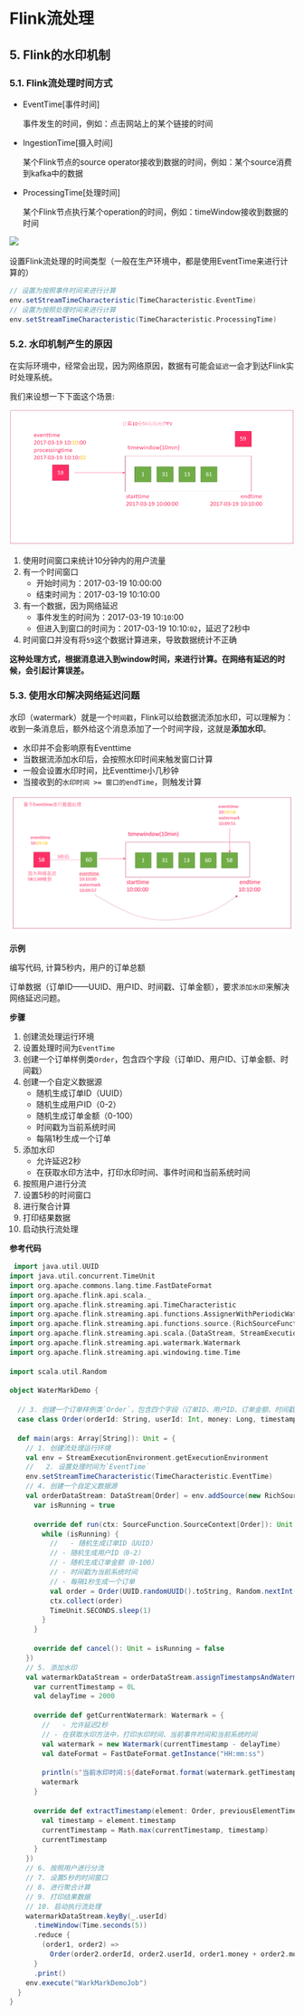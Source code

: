 # Flink流处理



## 5. Flink的水印机制

### 5.1. Flink流处理时间方式

- EventTime[事件时间]

  事件发生的时间，例如：点击网站上的某个链接的时间

- IngestionTime[摄入时间]

  某个Flink节点的source operator接收到数据的时间，例如：某个source消费到kafka中的数据

- ProcessingTime[处理时间]

  某个Flink节点执行某个operation的时间，例如：timeWindow接收到数据的时间

![](../../BigDataVideo/Flink/%E5%9F%BA%E7%A1%80%E8%AE%B2%E4%B9%89/assets/1553831793348.png)



设置Flink流处理的时间类型（一般在生产环境中，都是使用EventTime来进行计算的）

```scala
// 设置为按照事件时间来进行计算
env.setStreamTimeCharacteristic(TimeCharacteristic.EventTime)
// 设置为按照处理时间来进行计算
env.setStreamTimeCharacteristic(TimeCharacteristic.ProcessingTime)
```



### 5.2. 水印机制产生的原因

在实际环境中，经常会出现，因为网络原因，数据有可能会`延迟`一会才到达Flink实时处理系统。

我们来设想一下下面这个场景:

![1559318913704](assets/1559318913704.png)

1.  使用时间窗口来统计10分钟内的用户流量
2.  有一个时间窗口
    -   开始时间为：2017-03-19 10:00:00
    -   结束时间为：2017-03-19 10:10:00
3.  有一个数据，因为网络延迟
    -   事件发生的时间为：2017-03-19 10:`10`:00
    -   但进入到窗口的时间为：2017-03-19 10:10:`02`，延迟了2秒中
4.  时间窗口并没有将`59`这个数据计算进来，导致数据统计不正确

**这种处理方式，根据消息进入到window时间，来进行计算。在网络有延迟的时候，会引起计算误差。**



### 5.3. 使用水印解决网络延迟问题	

水印（watermark）就是一个`时间戳`，Flink可以给数据流添加水印，可以理解为：收到一条消息后，额外给这个消息添加了一个时间字段，这就是**添加水印**。

-   水印并不会影响原有Eventtime
-   当数据流添加水印后，会按照水印时间来触发窗口计算
-   一般会设置水印时间，比Eventtime小几秒钟
-   当接收到的`水印时间 >= 窗口的endTime`，则触发计算



![1557717365696](assets/1557717365696.png)



**示例**

编写代码, 计算5秒内，用户的订单总额

订单数据（订单ID——UUID、用户ID、时间戳、订单金额），要求`添加水印`来解决网络延迟问题。



**步骤**

1.  创建流处理运行环境
2.  设置处理时间为`EventTime`
3.  创建一个订单样例类`Order`，包含四个字段（订单ID、用户ID、订单金额、时间戳）
4.  创建一个自定义数据源
    -   随机生成订单ID（UUID）
    -   随机生成用户ID（0-2）
    -   随机生成订单金额（0-100）
    -   时间戳为当前系统时间
    -   每隔1秒生成一个订单
5.  添加水印
    -   允许延迟2秒
    -   在获取水印方法中，打印水印时间、事件时间和当前系统时间
6.  按照用户进行分流
7.  设置5秒的时间窗口
8.  进行聚合计算
9.  打印结果数据
10.  启动执行流处理



**参考代码**

```scala
 import java.util.UUID
import java.util.concurrent.TimeUnit
import org.apache.commons.lang.time.FastDateFormat
import org.apache.flink.api.scala._
import org.apache.flink.streaming.api.TimeCharacteristic
import org.apache.flink.streaming.api.functions.AssignerWithPeriodicWatermarks
import org.apache.flink.streaming.api.functions.source.{RichSourceFunction, SourceFunction}
import org.apache.flink.streaming.api.scala.{DataStream, StreamExecutionEnvironment}
import org.apache.flink.streaming.api.watermark.Watermark
import org.apache.flink.streaming.api.windowing.time.Time

import scala.util.Random

object WaterMarkDemo {

  // 3. 创建一个订单样例类`Order`，包含四个字段（订单ID、用户ID、订单金额、时间戳）
  case class Order(orderId: String, userId: Int, money: Long, timestamp: Long)

  def main(args: Array[String]): Unit = {
    // 1. 创建流处理运行环境
    val env = StreamExecutionEnvironment.getExecutionEnvironment
    //   2. 设置处理时间为`EventTime`
    env.setStreamTimeCharacteristic(TimeCharacteristic.EventTime)
    // 4. 创建一个自定义数据源
    val orderDataStream: DataStream[Order] = env.addSource(new RichSourceFunction[Order] {
      var isRunning = true

      override def run(ctx: SourceFunction.SourceContext[Order]): Unit = {
        while (isRunning) {
          //   - 随机生成订单ID（UUID）
          // - 随机生成用户ID（0-2）
          // - 随机生成订单金额（0-100）
          // - 时间戳为当前系统时间
          // - 每隔1秒生成一个订单
          val order = Order(UUID.randomUUID().toString, Random.nextInt(3), Random.nextInt(101), new java.util.Date().getTime)
          ctx.collect(order)
          TimeUnit.SECONDS.sleep(1)
        }
      }

      override def cancel(): Unit = isRunning = false
    })
    // 5. 添加水印
    val watermarkDataStream = orderDataStream.assignTimestampsAndWatermarks(new AssignerWithPeriodicWatermarks[Order] {
      var currentTimestamp = 0L
      val delayTime = 2000

      override def getCurrentWatermark: Watermark = {
        //   - 允许延迟2秒
        // - 在获取水印方法中，打印水印时间、当前事件时间和当前系统时间
        val watermark = new Watermark(currentTimestamp - delayTime)
        val dateFormat = FastDateFormat.getInstance("HH:mm:ss")

        println(s"当前水印时间:${dateFormat.format(watermark.getTimestamp)}, 当前事件时间: ${dateFormat.format(currentTimestamp)}, 当前系统时间: ${dateFormat.format(System.currentTimeMillis())}")
        watermark
      }

      override def extractTimestamp(element: Order, previousElementTimestamp: Long): Long = {
        val timestamp = element.timestamp
        currentTimestamp = Math.max(currentTimestamp, timestamp)
        currentTimestamp
      }
    })
    // 6. 按照用户进行分流
    // 7. 设置5秒的时间窗口
    // 8. 进行聚合计算
    // 9. 打印结果数据
    // 10. 启动执行流处理
    watermarkDataStream.keyBy(_.userId)
      .timeWindow(Time.seconds(5))
      .reduce {
        (order1, order2) =>
          Order(order2.orderId, order2.userId, order1.money + order2.money, 0)
      }
      .print()
    env.execute("WarkMarkDemoJob")
  }
}
```

